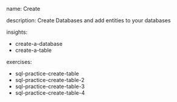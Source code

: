 name: Create

description: Create Databases and add entities to your databases

insights:
  - create-a-database
  - create-a-table

exercises:
  - sql-practice-create-table
  - sql-practice-create-table-2
  - sql-practice-create-table-3
  - sql-practice-create-table-4
